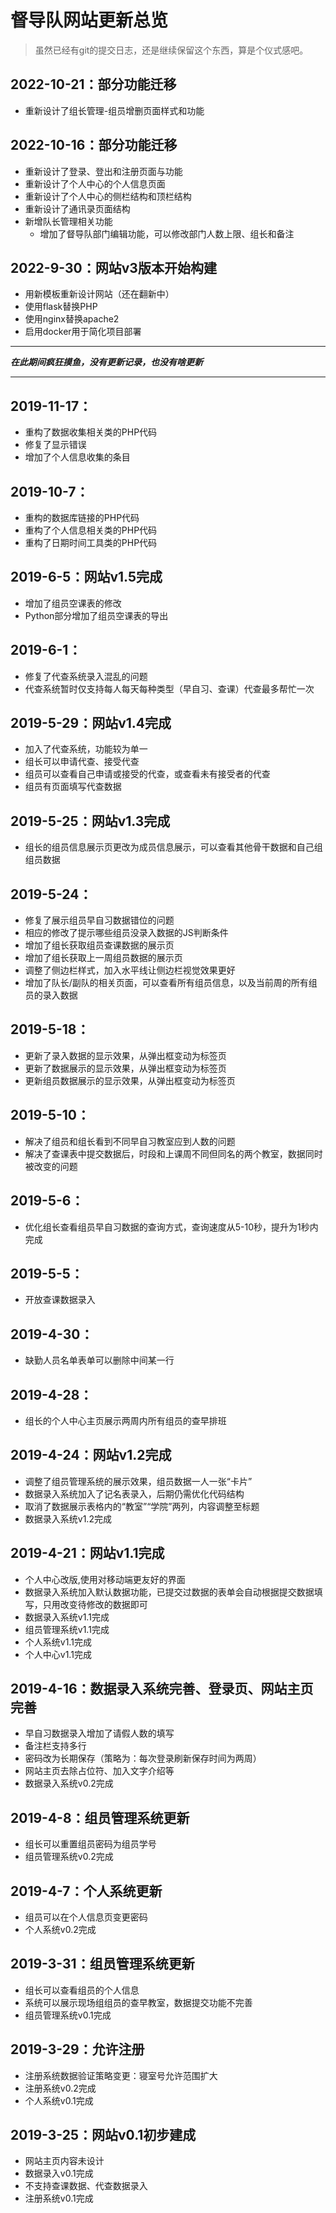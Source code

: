 # 督导队网站更新总览

> 虽然已经有git的提交日志，还是继续保留这个东西，算是个仪式感吧。

## 2022-10-21：部分功能迁移

* 重新设计了组长管理-组员增删页面样式和功能

## 2022-10-16：部分功能迁移

* 重新设计了登录、登出和注册页面与功能
* 重新设计了个人中心的个人信息页面
* 重新设计了个人中心的侧栏结构和顶栏结构
* 重新设计了通讯录页面结构
* 新增队长管理相关功能
  * 增加了督导队部门编辑功能，可以修改部门人数上限、组长和备注

## 2022-9-30：网站v3版本开始构建

* 用新模板重新设计网站（还在翻新中）
* 使用flask替换PHP
* 使用nginx替换apache2
* 启用docker用于简化项目部署

---

***在此期间疯狂摸鱼，没有更新记录，也没有啥更新***

---

## 2019-11-17：

* 重构了数据收集相关类的PHP代码
* 修复了显示错误
* 增加了个人信息收集的条目

## 2019-10-7：

* 重构的数据库链接的PHP代码
* 重构了个人信息相关类的PHP代码
* 重构了日期时间工具类的PHP代码

## 2019-6-5：网站v1.5完成

* 增加了组员空课表的修改
* Python部分增加了组员空课表的导出

## 2019-6-1：

* 修复了代查系统录入混乱的问题
* 代查系统暂时仅支持每人每天每种类型（早自习、查课）代查最多帮忙一次

## 2019-5-29：网站v1.4完成

* 加入了代查系统，功能较为单一
* 组长可以申请代查、接受代查
* 组员可以查看自己申请或接受的代查，或查看未有接受者的代查
* 组员有页面填写代查数据

## 2019-5-25：网站v1.3完成

* 组长的组员信息展示页更改为成员信息展示，可以查看其他骨干数据和自己组组员数据

## 2019-5-24：

* 修复了展示组员早自习数据错位的问题
* 相应的修改了提示哪些组员没录入数据的JS判断条件
* 增加了组长获取组员查课数据的展示页
* 增加了组长获取上一周组员数据的展示页
* 调整了侧边栏样式，加入水平线让侧边栏视觉效果更好
* 增加了队长/副队的相关页面，可以查看所有组员信息，以及当前周的所有组员的录入数据

## 2019-5-18：

* 更新了录入数据的显示效果，从弹出框变动为标签页
* 更新了数据展示的显示效果，从弹出框变动为标签页
* 更新组员数据展示的显示效果，从弹出框变动为标签页

## 2019-5-10：

* 解决了组员和组长看到不同早自习教室应到人数的问题
* 解决了查课表中提交数据后，时段和上课周不同但同名的两个教室，数据同时被改变的问题

## 2019-5-6：

* 优化组长查看组员早自习数据的查询方式，查询速度从5-10秒，提升为1秒内完成

## 2019-5-5：

* 开放查课数据录入

## 2019-4-30：

* 缺勤人员名单表单可以删除中间某一行

## 2019-4-28：

* 组长的个人中心主页展示两周内所有组员的查早排班

## 2019-4-24：网站v1.2完成

* 调整了组员管理系统的展示效果，组员数据一人一张“卡片”
* 数据录入系统加入了记名表录入，后期仍需优化代码结构
* 取消了数据展示表格内的“教室”“学院”两列，内容调整至标题
* 数据录入系统v1.2完成

## 2019-4-21：网站v1.1完成

* 个人中心改版,使用对移动端更友好的界面
* 数据录入系统加入默认数据功能，已提交过数据的表单会自动根据提交数据填写，只用改变待修改的数据即可
* 数据录入系统v1.1完成
* 组员管理系统v1.1完成
* 个人系统v1.1完成
* 个人中心v1.1完成

## 2019-4-16：数据录入系统完善、登录页、网站主页完善

* 早自习数据录入增加了请假人数的填写
* 备注栏支持多行
* 密码改为长期保存（策略为：每次登录刷新保存时间为两周）
* 网站主页去除占位符、加入文字介绍等
* 数据录入系统v0.2完成

## 2019-4-8：组员管理系统更新

* 组长可以重置组员密码为组员学号
* 组员管理系统v0.2完成

## 2019-4-7：个人系统更新

* 组员可以在个人信息页变更密码
* 个人系统v0.2完成

## 2019-3-31：组员管理系统更新

* 组长可以查看组员的个人信息
* 系统可以展示现场组组员的查早教室，数据提交功能不完善
* 组员管理系统v0.1完成

## 2019-3-29：允许注册

* 注册系统数据验证策略变更：寝室号允许范围扩大
* 注册系统v0.2完成
* 个人系统v0.1完成

## 2019-3-25：网站v0.1初步建成

* 网站主页内容未设计
* 数据录入v0.1完成
* 不支持查课数据、代查数据录入
* 注册系统v0.1完成
